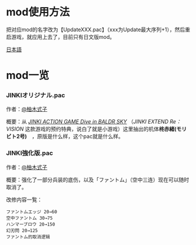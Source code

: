 # mod使用方法

把对应mod的名字改为【UpdateXXX.pac】（xxx为Update最大序列+1），然后重启游戏，就应用上去了，目前只有日文版mod。


[日本語](https://github.com/Karaik/DX_MOD_PAC/blob/main/README_JA.md)


# mod一览

### JINKIオリジナル.pac

作者：[@柚木式子](https://space.bilibili.com/1420258295?spm_id_from=333.337.0.0)

概要：从 *[JINKI ACTION GAME Dive in BALDR SKY](https://www.amazon.co.jp/JINKI-ACTION-BALDR-%E3%83%90%E3%83%AB%E3%83%89%E3%82%B9%E3%82%AB%E3%82%A4-%E4%BA%88%E7%B4%84%E7%89%B9%E5%85%B8cd/dp/B00EAIA0IK)*  （*JINKI EXTEND Re：VISION* 这款游戏的预约特典，说白了就是小游戏）这里抽出的机体**柊赤緒(モリビト2号)**　，原版是什么样，这个pac就是什么样。

### JINKI強化版.pac

作者：[@柚木式子](https://space.bilibili.com/1420258295?spm_id_from=333.337.0.0)

概要：强化了一部分兵装的底伤，以及「ファントム」（空中三连）现在可以随时取消了。

改修内容一覧：
```
ファントムエッジ 20→60
空中ファントム 30→75
ハンマーブロウ 20→150
幻刃閃 20→125
ファントム的取消逻辑
```
